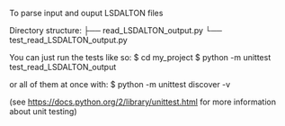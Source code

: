 To parse input and ouput LSDALTON files 



Directory structure:
├── read_LSDALTON_output.py
└── test_read_LSDALTON_output.py



You can just run the tests like so:
$ cd my_project
$ python -m unittest test_read_LSDALTON_output

or all of them at once with:
$ python -m unittest discover -v

(see https://docs.python.org/2/library/unittest.html for more information about unit testing)